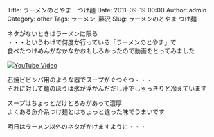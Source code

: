Title: ラーメンのとやま　つけ麺
Date: 2011-09-19 00:00
Author: admin
Category: other
Tags: ラーメン, 藤沢
Slug: ラーメンのとやま つけ麺

ネタがないときはラーメンに限る  
・・・というわけで何度か行っている「ラーメンのとやま」で  
食べたつけめんがなかなかおもしろかったので動画をとってみました

<object type="application/x-shockwave-flash" data="http://www.youtube.com/v/XXKJIoN3-vI" width="400" height="300"><param name="movie" value="http://www.youtube.com/v/XXKJIoN3-vI"></param><param name="quality" value="high"></param><param name="allowFullScreen" value="true"></param><!-- Fallback content -->[![](http://img.youtube.com/vi/XXKJIoN3-vI/0.jpg)YouTube
Video](http://www.youtube.com/watch?v=XXKJIoN3-vI)</object>

石焼ビビンバ用のような器でスープがぐつぐつ・・・  
それに対して麺のほうは氷が浮かんだだし汁でしゃっきりと冷えています

スープはちょっとだけとろみがあって濃厚  
よくある魚介系つけ麺とはちょっと違った味でうまいです

明日はラーメン以外のネタがかけますように・・・
